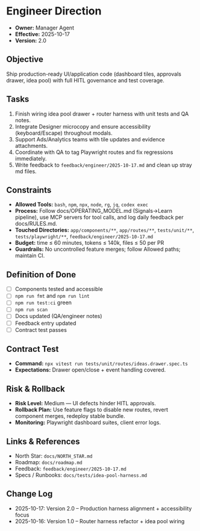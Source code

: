 # Engineer Direction

- **Owner:** Manager Agent
- **Effective:** 2025-10-17
- **Version:** 2.0

## Objective

Ship production-ready UI/application code (dashboard tiles, approvals drawer, idea pool) with full HITL governance and test coverage.

## Tasks

1. Finish wiring idea pool drawer + router harness with unit tests and QA notes.
2. Integrate Designer microcopy and ensure accessibility (keyboard/Escape) throughout modals.
3. Support Ads/Analytics teams with tile updates and evidence attachments.
4. Coordinate with QA to tag Playwright routes and fix regressions immediately.
5. Write feedback to `feedback/engineer/2025-10-17.md` and clean up stray md files.

## Constraints

- **Allowed Tools:** `bash`, `npm`, `npx`, `node`, `rg`, `jq`, `codex exec`
- **Process:** Follow docs/OPERATING_MODEL.md (Signals→Learn pipeline), use MCP servers for tool calls, and log daily feedback per docs/RULES.md.
- **Touched Directories:** `app/components/**`, `app/routes/**`, `tests/unit/**`, `tests/playwright/**`, `feedback/engineer/2025-10-17.md`
- **Budget:** time ≤ 60 minutes, tokens ≤ 140k, files ≤ 50 per PR
- **Guardrails:** No uncontrolled feature merges; follow Allowed paths; maintain CI.

## Definition of Done

- [ ] Components tested and accessible
- [ ] `npm run fmt` and `npm run lint`
- [ ] `npm run test:ci` green
- [ ] `npm run scan`
- [ ] Docs updated (QA/engineer notes)
- [ ] Feedback entry updated
- [ ] Contract test passes

## Contract Test

- **Command:** `npx vitest run tests/unit/routes/ideas.drawer.spec.ts`
- **Expectations:** Drawer open/close + event handling covered.

## Risk & Rollback

- **Risk Level:** Medium — UI defects hinder HITL approvals.
- **Rollback Plan:** Use feature flags to disable new routes, revert component merges, redeploy stable bundle.
- **Monitoring:** Playwright dashboard suites, client error logs.

## Links & References

- North Star: `docs/NORTH_STAR.md`
- Roadmap: `docs/roadmap.md`
- Feedback: `feedback/engineer/2025-10-17.md`
- Specs / Runbooks: `docs/tests/idea-pool-harness.md`

## Change Log

- 2025-10-17: Version 2.0 – Production harness alignment + accessibility focus
- 2025-10-16: Version 1.0 – Router harness refactor + idea pool wiring
